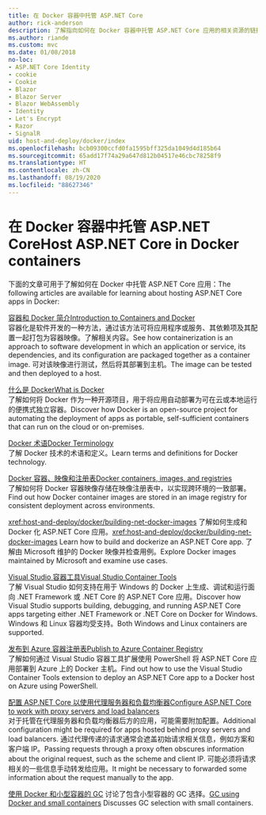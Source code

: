 ```yaml
---
title: 在 Docker 容器中托管 ASP.NET Core
author: rick-anderson
description: 了解指向如何在 Docker 容器中托管 ASP.NET Core 应用的相关资源的链接。
ms.author: riande
ms.custom: mvc
ms.date: 01/08/2018
no-loc:
- ASP.NET Core Identity
- cookie
- Cookie
- Blazor
- Blazor Server
- Blazor WebAssembly
- Identity
- Let's Encrypt
- Razor
- SignalR
uid: host-and-deploy/docker/index
ms.openlocfilehash: bcb09300ccfd0fa1595bff325da1049d4d185b64
ms.sourcegitcommit: 65add17f74a29a647d812b04517e46cbc78258f9
ms.translationtype: HT
ms.contentlocale: zh-CN
ms.lasthandoff: 08/19/2020
ms.locfileid: "88627346"
---
```

# <a name="host-aspnet-core-in-docker-containers"></a><span data-ttu-id="87129-103">在 Docker 容器中托管 ASP.NET Core</span><span class="sxs-lookup"><span data-stu-id="87129-103">Host ASP.NET Core in Docker containers</span></span>

<span data-ttu-id="87129-104">下面的文章可用于了解如何在 Docker 中托管 ASP.NET Core 应用：</span><span class="sxs-lookup"><span data-stu-id="87129-104">The following articles are available for learning about hosting ASP.NET Core apps in Docker:</span></span>

[<span data-ttu-id="87129-105">容器和 Docker 简介</span><span class="sxs-lookup"><span data-stu-id="87129-105">Introduction to Containers and Docker</span></span>](/dotnet/standard/microservices-architecture/container-docker-introduction/index)  
<span data-ttu-id="87129-106">容器化是软件开发的一种方法，通过该方法可将应用程序或服务、其依赖项及其配置一起打包为容器映像。了解相关内容。</span><span class="sxs-lookup"><span data-stu-id="87129-106">See how containerization is an approach to software development in which an application or service, its dependencies, and its configuration are packaged together as a container image.</span></span> <span data-ttu-id="87129-107">可对该映像进行测试，然后将其部署到主机。</span><span class="sxs-lookup"><span data-stu-id="87129-107">The image can be tested and then deployed to a host.</span></span>

[<span data-ttu-id="87129-108">什么是 Docker</span><span class="sxs-lookup"><span data-stu-id="87129-108">What is Docker</span></span>](/dotnet/standard/microservices-architecture/container-docker-introduction/docker-defined)  
<span data-ttu-id="87129-109">了解如何将 Docker 作为一种开源项目，用于将应用自动部署为可在云或本地运行的便携式独立容器。</span><span class="sxs-lookup"><span data-stu-id="87129-109">Discover how Docker is an open-source project for automating the deployment of apps as portable, self-sufficient containers that can run on the cloud or on-premises.</span></span>

[<span data-ttu-id="87129-110">Docker 术语</span><span class="sxs-lookup"><span data-stu-id="87129-110">Docker Terminology</span></span>](/dotnet/standard/microservices-architecture/container-docker-introduction/docker-terminology)  
<span data-ttu-id="87129-111">了解 Docker 技术的术语和定义。</span><span class="sxs-lookup"><span data-stu-id="87129-111">Learn terms and definitions for Docker technology.</span></span>

[<span data-ttu-id="87129-112">Docker 容器、映像和注册表</span><span class="sxs-lookup"><span data-stu-id="87129-112">Docker containers, images, and registries</span></span>](/dotnet/standard/microservices-architecture/container-docker-introduction/docker-containers-images-registries)  
<span data-ttu-id="87129-113">了解如何将 Docker 容器映像存储在映像注册表中，以实现跨环境的一致部署。</span><span class="sxs-lookup"><span data-stu-id="87129-113">Find out how Docker container images are stored in an image registry for consistent deployment across environments.</span></span>

<span data-ttu-id="87129-114"><xref:host-and-deploy/docker/building-net-docker-images> 了解如何生成和 Docker 化 ASP.NET Core 应用。</span><span class="sxs-lookup"><span data-stu-id="87129-114"><xref:host-and-deploy/docker/building-net-docker-images> Learn how to build and dockerize an ASP.NET Core app.</span></span> <span data-ttu-id="87129-115">了解由 Microsoft 维护的 Docker 映像并检查用例。</span><span class="sxs-lookup"><span data-stu-id="87129-115">Explore Docker images maintained by Microsoft and examine use cases.</span></span>

[<span data-ttu-id="87129-116">Visual Studio 容器工具</span><span class="sxs-lookup"><span data-stu-id="87129-116">Visual Studio Container Tools</span></span>](xref:host-and-deploy/docker/visual-studio-tools-for-docker)  
<span data-ttu-id="87129-117">了解 Visual Studio 如何支持在用于 Windows 的 Docker 上生成、调试和运行面向 .NET Framework 或 .NET Core 的 ASP.NET Core 应用。</span><span class="sxs-lookup"><span data-stu-id="87129-117">Discover how Visual Studio supports building, debugging, and running ASP.NET Core apps targeting either .NET Framework or .NET Core on Docker for Windows.</span></span> <span data-ttu-id="87129-118">Windows 和 Linux 容器均受支持。</span><span class="sxs-lookup"><span data-stu-id="87129-118">Both Windows and Linux containers are supported.</span></span>

[<span data-ttu-id="87129-119">发布到 Azure 容器注册表</span><span class="sxs-lookup"><span data-stu-id="87129-119">Publish to Azure Container Registry</span></span>](/azure/vs-azure-tools-docker-hosting-web-apps-in-docker)  
<span data-ttu-id="87129-120">了解如何通过 Visual Studio 容器工具扩展使用 PowerShell 将 ASP.NET Core 应用部署到 Azure 上的 Docker 主机。</span><span class="sxs-lookup"><span data-stu-id="87129-120">Find out how to use the Visual Studio Container Tools extension to deploy an ASP.NET Core app to a Docker host on Azure using PowerShell.</span></span>

[<span data-ttu-id="87129-121">配置 ASP.NET Core 以使用代理服务器和负载均衡器</span><span class="sxs-lookup"><span data-stu-id="87129-121">Configure ASP.NET Core to work with proxy servers and load balancers</span></span>](xref:host-and-deploy/proxy-load-balancer)  
<span data-ttu-id="87129-122">对于托管在代理服务器和负载均衡器后方的应用，可能需要附加配置。</span><span class="sxs-lookup"><span data-stu-id="87129-122">Additional configuration might be required for apps hosted behind proxy servers and load balancers.</span></span> <span data-ttu-id="87129-123">通过代理传递的请求通常会遮盖初始请求相关信息，例如方案和客户端 IP。</span><span class="sxs-lookup"><span data-stu-id="87129-123">Passing requests through a proxy often obscures information about the original request, such as the scheme and client IP.</span></span> <span data-ttu-id="87129-124">可能必须将请求相关的一些信息手动转发给应用。</span><span class="sxs-lookup"><span data-stu-id="87129-124">It might be necessary to forwarded some information about the request manually to the app.</span></span>

<span data-ttu-id="87129-125">[使用 Docker 和小型容器的 GC](xref:performance/memory#sc) 讨论了包含小型容器的 GC 选择。</span><span class="sxs-lookup"><span data-stu-id="87129-125">[GC using Docker and small containers](xref:performance/memory#sc) Discusses GC selection with small containers.</span></span>